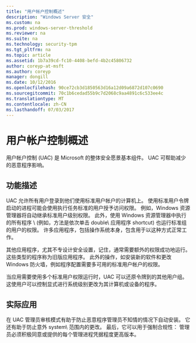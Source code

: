 ```yaml
---
title: "用户帐户控制概述"
description: "Windows Server 安全"
ms.custom: na
ms.prod: windows-server-threshold
ms.reviewer: na
ms.suite: na
ms.technology: security-tpm
ms.tgt_pltfrm: na
ms.topic: article
ms.assetid: 1b7a39cd-fc10-4408-befd-4b2c45806732
author: coreyp-at-msft
ms.author: coreyp
manager: dongill
ms.date: 10/12/2016
ms.openlocfilehash: 90ce72cb3d1850563d16a12d09a6872d107c0690
ms.sourcegitcommit: 70c1b6cedad55b9c7d2068c9aa4891c6c533ee4c
ms.translationtype: MT
ms.contentlocale: zh-CN
ms.lasthandoff: 07/03/2017
---
```

# <a name="user-account-control-overview"></a>用户帐户控制概述
用户帐户控制 \(UAC\) 是 Microsoft 的整体安全愿景基本组件。  UAC 可帮助减少的恶意程序影响。

## <a name="BKMK_OVER"></a>功能描述
UAC 允许所有用户登录到他们使用标准用户帐户的计算机上。 使用标准用户令牌启动的进程可能会使用执行任务标准的用户授予访问权限。 例如，Windows 资源管理器将自动继承标准用户级别权限。 此外，使用 Windows 资源管理器中执行的所有程序 \ (例如，方法是依次单击 double\ 应用程序 shortcut\) 也运行标准组的用户的权限。 许多应用程序，包括操作系统本身，包含用于以这种方式正常工作。

其他应用程序，尤其不专设计安全设置，记住，通常需要额外的权限成功地运行。 这些类型的程序称为旧版应用程序。 此外的操作，如安装新的软件和更改 Windows 防火墙，例如程序配置需要多可用的标准用户帐户的权限。

当应用需要使用多个标准用户权限运行时，UAC 可以还原令牌到的其他用户组。 这使用户可以控制显式进行系统级别更改为其计算机或设备的程序。

## <a name="BKMK_APP"></a>实际应用
在 UAC 管理员审核模式有助于防止恶意程序管理员不知情的情况下自动安装。 它还有助于防止意外 system\ 范围内的更改。 最后，它可以用于强制合规性： 管理员必须积极同意或提供的每个管理进程凭据程度更高版本。



